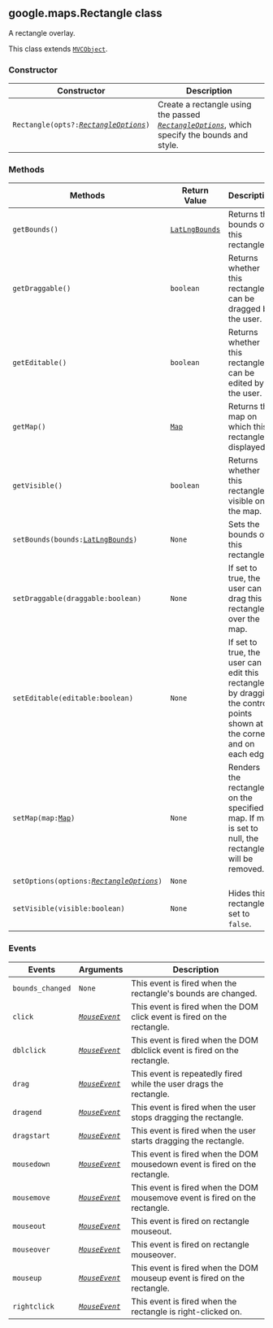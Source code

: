 <h2 id="Rectangle">
google.maps.Rectangle
class
</h2><p>A rectangle overlay.</p><p>This class extends
<code><a href="#MVCObject">MVCObject</a></code>.
</p><h3>Constructor</h3><table summary="class Rectangle - Constructor" width="100%">
<thead>
<tr><th>Constructor</th>
<th>Description</th>
</tr></thead>
<tbody>
<tr>
<td><code>Rectangle(opts?:<a href="#RectangleOptions"><em>RectangleOptions</em></a>)</code></td>
<td>Create a rectangle using the passed <code><em><a href="#RectangleOptions">RectangleOptions</a></em></code>, which specify the bounds and style.</td>
</tr>
</tbody>
</table><h3>Methods</h3><table summary="class Rectangle - Methods" width="100%">
<thead>
<tr><th>Methods</th>
<th>Return Value</th>
<th>Description</th>
</tr></thead>
<tbody>
<tr>
<td><code>getBounds()</code></td>
<td><code><a href="#LatLngBounds">LatLngBounds</a></code></td>
<td>Returns the bounds of this rectangle.</td>
</tr>
<tr>
<td><code>getDraggable()</code></td>
<td><code>boolean</code></td>
<td>Returns whether this rectangle can be dragged by the user.</td>
</tr>
<tr>
<td><code>getEditable()</code></td>
<td><code>boolean</code></td>
<td>Returns whether this rectangle can be edited by the user.</td>
</tr>
<tr>
<td><code>getMap()</code></td>
<td><code><a href="#Map">Map</a></code></td>
<td>Returns the map on which this rectangle is displayed.</td>
</tr>
<tr>
<td><code>getVisible()</code></td>
<td><code>boolean</code></td>
<td>Returns whether this rectangle is visible on the map.</td>
</tr>
<tr>
<td><code>setBounds(bounds:<a href="#LatLngBounds">LatLngBounds</a>)</code></td>
<td><code>None</code></td>
<td>Sets the bounds of this rectangle.</td>
</tr>
<tr>
<td><code>setDraggable(draggable:boolean)</code></td>
<td><code>None</code></td>
<td>If set to true, the user can drag this rectangle over the map.</td>
</tr>
<tr>
<td><code>setEditable(editable:boolean)</code></td>
<td><code>None</code></td>
<td>If set to true, the user can edit this rectangle by dragging the control points shown at the corners and on each edge.</td>
</tr>
<tr>
<td><code>setMap(map:<a href="#Map">Map</a>)</code></td>
<td><code>None</code></td>
<td>Renders the rectangle on the specified map. If map is set to null, the rectangle will be removed.</td>
</tr>
<tr>
<td><code>setOptions(options:<a href="#RectangleOptions"><em>RectangleOptions</em></a>)</code></td>
<td><code>None</code></td>
<td></td>
</tr>
<tr>
<td><code>setVisible(visible:boolean)</code></td>
<td><code>None</code></td>
<td>Hides this rectangle if set to <code>false</code>.</td>
</tr>
</tbody>
</table><h3>Events</h3><table summary="class Rectangle - Events" width="100%">
<thead>
<tr><th>Events</th>
<th>Arguments</th>
<th>Description</th>
</tr></thead>
<tbody>
<tr>
<td><code>bounds_changed</code></td>
<td><code>None</code></td>
<td>This event is fired when the rectangle's bounds are changed.</td>
</tr>
<tr>
<td><code>click</code></td>
<td><code><a href="#MouseEvent"><em>MouseEvent</em></a></code></td>
<td>This event is fired when the DOM click event is fired on the rectangle.</td>
</tr>
<tr>
<td><code>dblclick</code></td>
<td><code><a href="#MouseEvent"><em>MouseEvent</em></a></code></td>
<td>This event is fired when the DOM dblclick event is fired on the rectangle.</td>
</tr>
<tr>
<td><code>drag</code></td>
<td><code><a href="#MouseEvent"><em>MouseEvent</em></a></code></td>
<td>This event is repeatedly fired while the user drags the rectangle.</td>
</tr>
<tr>
<td><code>dragend</code></td>
<td><code><a href="#MouseEvent"><em>MouseEvent</em></a></code></td>
<td>This event is fired when the user stops dragging the rectangle.</td>
</tr>
<tr>
<td><code>dragstart</code></td>
<td><code><a href="#MouseEvent"><em>MouseEvent</em></a></code></td>
<td>This event is fired when the user starts dragging the rectangle.</td>
</tr>
<tr>
<td><code>mousedown</code></td>
<td><code><a href="#MouseEvent"><em>MouseEvent</em></a></code></td>
<td>This event is fired when the DOM mousedown event is fired on the rectangle.</td>
</tr>
<tr>
<td><code>mousemove</code></td>
<td><code><a href="#MouseEvent"><em>MouseEvent</em></a></code></td>
<td>This event is fired when the DOM mousemove event is fired on the rectangle.</td>
</tr>
<tr>
<td><code>mouseout</code></td>
<td><code><a href="#MouseEvent"><em>MouseEvent</em></a></code></td>
<td>This event is fired on rectangle mouseout.</td>
</tr>
<tr>
<td><code>mouseover</code></td>
<td><code><a href="#MouseEvent"><em>MouseEvent</em></a></code></td>
<td>This event is fired on rectangle mouseover.</td>
</tr>
<tr>
<td><code>mouseup</code></td>
<td><code><a href="#MouseEvent"><em>MouseEvent</em></a></code></td>
<td>This event is fired when the DOM mouseup event is fired on the rectangle.</td>
</tr>
<tr>
<td><code>rightclick</code></td>
<td><code><a href="#MouseEvent"><em>MouseEvent</em></a></code></td>
<td>This event is fired when the rectangle is right-clicked on.</td>
</tr>
</tbody>
</table>